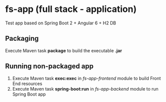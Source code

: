 # fs-app (full stack - application)
Test app based on Spring Boot 2 + Angular 6 + H2 DB

## Packaging
Execute Maven task **package** to build the executable **.jar**

## Running non-packaged app
1. Execute Maven task **exec:exec** in *fs-app-frontend* module to build Front End resources
1. Execute Maven task **spring-boot:run** in *fs-app-backend* module to run Spring Boot app